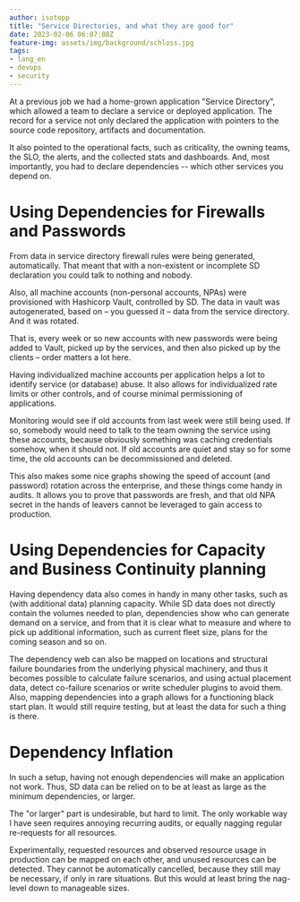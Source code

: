 ```yaml
---
author: isotopp
title: "Service Directories, and what they are good for"
date: 2023-02-06 06:07:08Z
feature-img: assets/img/background/schloss.jpg
tags:
- lang_en
- devops
- security
---
```


At a previous job we had a home-grown application "Service Directory", which allowed a team to declare a service or deployed application.
The record for a service not only declared the application with pointers to the source code repository, artifacts and documentation.

It also pointed to the operational facts, such as criticality, the owning teams, the SLO, the alerts, and the collected stats and dashboards.
And, most importantly, you had to declare dependencies -- which other services you depend on.

# Using Dependencies for Firewalls and Passwords

From data in service directory firewall rules were being generated, automatically.
That meant that with a non-existent or incomplete SD declaration you could talk to nothing and nobody.

Also, all machine accounts (non-personal accounts, NPAs) were provisioned with Hashicorp Vault, controlled by SD.
The data in vault was autogenerated, based on – you guessed it – data from the service directory.
And it was rotated.

That is, every week or so new accounts with new passwords were being added to Vault, picked up by the services, and then also picked up by the clients – order matters a lot here.

Having individualized machine accounts per application helps a lot to identify service (or database) abuse.
It also allows for individualized rate limits or other controls, and of course minimal permissioning of applications.

Monitoring would see if old accounts from last week were still being used.
If so, somebody would need to talk to the team owning the service using these accounts, because obviously something was caching credentials somehow, when it should not.
If old accounts are quiet and stay so for some time, the old accounts can be decommissioned and deleted.

This also makes some nice graphs showing the speed of account (and password) rotation across the enterprise, and these things come handy in audits.
It allows you to prove that passwords are fresh, and that old NPA secret in the hands of leavers cannot be leveraged to gain access to production.

# Using Dependencies for Capacity and Business Continuity planning

Having dependency data also comes in handy in many other tasks, such as (with additional data) planning capacity.
While SD data does not directly contain the volumes needed to plan, dependencies show who can generate demand on a service, and from that it is clear what to measure and where to pick up additional information, such as current fleet size, plans for the coming season and so on.

The dependency web can also be mapped on locations and structural failure boundaries from the underlying physical machinery, and thus it becomes possible to calculate failure scenarios, and using actual placement data, detect co-failure scenarios or write scheduler plugins to avoid them.
Also, mapping dependencies into a graph allows for a functioning black start plan.
It would still require testing, but at least the data for such a thing is there.

# Dependency Inflation

In such a setup, having not enough dependencies will make an application not work.
Thus, SD data can be relied on to be at least as large as the minimum dependencies, or larger.

The "or larger" part is undesirable, but hard to  limit.
The only workable way I have seen requires annoying recurring audits, or equally nagging regular re-requests for all resources.

Experimentally, requested resources and observed resource usage in production can be mapped on each other, and unused resources can be detected.
They cannot be automatically cancelled, because they still may be necessary, if only in rare situations.
But this would at least bring the nag-level down to manageable sizes.
